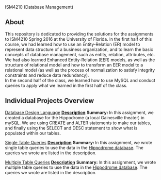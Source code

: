 ISM4210 (Database Management)

## About
This repository is dedicated to providing the solutions for the assignments to ISM4210 Spring 2016 at the University of Florida. In the first half of this course, we had learned how to use an Entity-Relation (ER) model to represent data structure of a business organization, and to learn the basic concepts of database management, such as entity, relation, attributes, etc. We had also learned Enhanced Entity-Relation (EER) models, as well as the structure of relational model and how to transform an EER model to a relational model (as well as the process of normalization to satisfy integrity constraints and reduce data redundancy). <br>
In the second half of the class, we learned how to use MySQL and conduct queries to apply what we learned in the first half of the class. 
## Individual Projects Overview
[Database Design Language](IP3/IP3_SQLDDL.sql)
[<b>Description</b>](IP3/ISM4210_IP3.pdf)
<b>Summary: </b> In this assignment, we created a database for the Hippodrome (a local Gainesville theater) in mySQL. We are using CREATE and ALTER statements to make our tables, and finally using the SELECT and DESC statement to show what is populated within our tables.

[Single Table Queries](IP4/IP4_SingleTableQueries.sql)
[<b>Description</b>](IP4/ISM4210_IP4.pdf)
<b>Summary: </b> In this assignment, we wrote single table queries to use the data in the [Hippodrome database](TheHipp.sql). The queries we wrote are listed in the description.

[Multiple Table Queries](IP5/IP5Code.sql)
[<b>Description</b>](IP5/ISM4210_IP5.pdf)
<b>Summary: </b> In this assignment, we wrote multiple table queries to use the data in the [Hippodrome database](TheHipp.sql). The queries we wrote are listed in the description.
